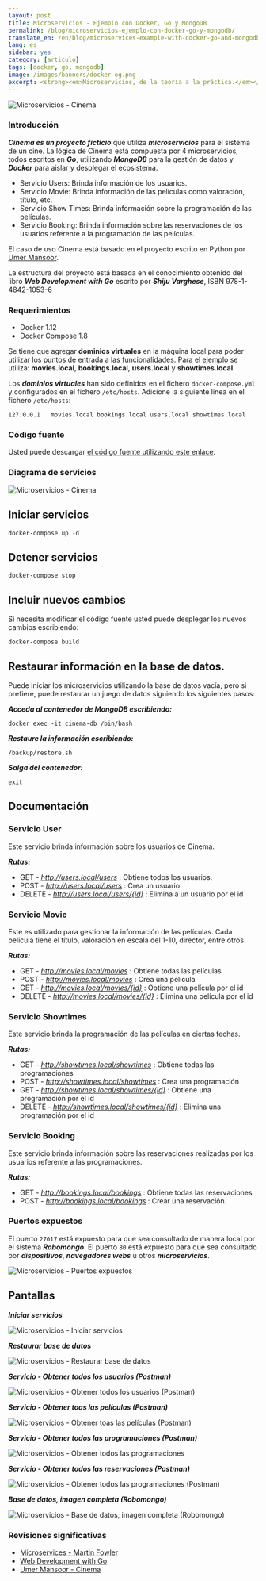 ```yaml
---
layout: post
title: Microservicios - Ejemplo con Docker, Go y MongoDB
permalink: /blog/microservicios-ejemplo-con-docker-go-y-mongodb/
translate_en: /en/blog/microservices-example-with-docker-go-and-mongodb/
lang: es
sidebar: yes
category: [articulo]
tags: [docker, go, mongodb]
image: /images/banners/docker-og.png
excerpt: <strong><em>Microservicios, de la teoría a la práctica.</em></strong> Cinema es un <strong><em>proyecto ficticio</em></strong> escrito en <strong><em>Go</em></strong>, desplegado con <strong><em>Docker</em></strong> y utilizando <strong><em>MongoDB</em></strong> para almacenar la información.
---
```

<img src="{{ site.baseurl }}/images/banners/microservices-docker.png" title="Microservicios - Cinema" name="Microservicios - Cinema" />

### Introducción

**_Cinema es un proyecto ficticio_** que utiliza **_microservicios_** para el sistema de un cine. La lógica de Cinema está compuesta por 4 microservicios, todos escritos en **_Go_**, utilizando **_MongoDB_** para la gestión de datos y **_Docker_** para aislar y desplegar el ecosistema.

 * Servicio Users: Brinda información de los usuarios.
 * Servicio Movie: Brinda información de las películas como valoración, título, etc.
 * Servicio Show Times: Brinda información sobre la programación de las películas.
 * Servicio Booking: Brinda información sobre las reservaciones de los usuarios referente a la programación de las películas.

El caso de uso Cinema está basado en el proyecto escrito en Python por [Umer Mansoor](https://github.com/umermansoor/microservices).

La estructura del proyecto está basada en el conocimiento obtenido del libro **_Web Development with Go_** escrito por **_Shiju Varghese_**, ISBN 978-1-4842-1053-6

### Requerimientos

* Docker 1.12
* Docker Compose 1.8

Se tiene que agregar **dominios virtuales** en la máquina local para poder utilizar los puntos de entrada a las funcionalidades. Para el ejemplo se utiliza: **movies.local**, **bookings.local**, **users.local** y **showtimes.local**.

Los **_dominios virtuales_** han sido definidos en el fichero `docker-compose.yml` y configurados en el fichero `/etc/hosts`. Adicione la siguiente línea en el fichero `/etc/hosts`:

```
127.0.0.1   movies.local bookings.local users.local showtimes.local
```


### Código fuente

Usted puede descargar <a href="https://github.com/mmorejon/microservices-docker-go-mongodb" target="_blank"> el código fuente utilizando este enlace</a>.

### Diagrama de servicios

<img src="{{ site.baseurl }}/images/microservices-cinema/diagrama-despliegue.png" title="Microservicios - Cinema" name="Microservicios - Cinema" />

## Iniciar servicios

```
docker-compose up -d
```

## Detener servicios

```
docker-compose stop
```

## Incluir nuevos cambios

Si necesita modificar el código fuente usted puede desplegar los nuevos cambios escribiendo:

```
docker-compose build
```

## Restaurar información en la base de datos.

Puede iniciar los microservicios utilizando la base de datos vacía, pero si prefiere, puede restaurar un juego de datos siguiendo los siguientes pasos:

**_Acceda al contenedor de MongoDB escribiendo:_**

```
docker exec -it cinema-db /bin/bash
```

**_Restaure la información escribiendo:_**

```
/backup/restore.sh
```

**_Salga del contenedor:_**

```
exit
```


## Documentación

### Servicio User

Este servicio brinda información sobre los usuarios de Cinema.

**_Rutas:_**

* GET - _http://users.local/users_ : Obtiene todos los usuarios.
* POST - _http://users.local/users_ : Crea un usuario
* DELETE - _http://users.local/users/{id}_ : Elimina a un usuario por el id

### Servicio Movie

Este es utilizado para gestionar la información de las películas. Cada película tiene el título, valoración en escala del 1-10, director, entre otros.

**_Rutas:_**

* GET - _http://movies.local/movies_ : Obtiene todas las películas
* POST - _http://movies.local/movies_ : Crea una película
* GET - _http://movies.local/movies/{id}_ : Obtiene una película por el id
* DELETE - _http://movies.local/movies/{id}_ : Elimina una película por el id

### Servicio Showtimes

Este servicio brinda la programación de las películas en ciertas fechas.

**_Rutas:_**

* GET - _http://showtimes.local/showtimes_ : Obtiene todas las programaciones
* POST - _http://showtimes.local/showtimes_ : Crea una programación
* GET - _http://showtimes.local/showtimes/{id}_ : Obtiene una programación por el id
* DELETE - _http://showtimes.local/showtimes/{id}_ : Elimina una programación por el id

### Servicio Booking

Este servicio brinda información sobre las reservaciones realizadas por los usuarios referente a las programaciones.

**_Rutas:_**

* GET - _http://bookings.local/bookings_ : Obtiene todas las reservaciones
* POST - _http://bookings.local/bookings_ : Crear una reservación.

### Puertos expuestos

El puerto `27017` está expuesto para que sea consultado de manera local por el sistema **_Robomongo_**. El puerto `80` está expuesto para que sea consultado por **_dispositivos_**, **_navegadores webs_** u otros **_microservicios_**.

<img src="{{ site.baseurl }}/images/microservices-cinema/exposed-ports.png" title="Microservicios - Puertos expuestos" name="Microservicios - Puertos expuestos" />


## Pantallas

**_Iniciar servicios_**

<img src="{{ site.baseurl }}/images/microservices-cinema/starting-services.png" title="Microservicios - Iniciar servicios" name="Microservicios - Iniciar servicios" />

**_Restaurar base de datos_**

<img src="{{ site.baseurl }}/images/microservices-cinema/restoring-database-information.png" title="Microservicios - Restaurar base de datos" name="Microservicios - Restaurar base de datos" />

**_Servicio - Obtener todos los usuarios (Postman)_**

<img src="{{ site.baseurl }}/images/microservices-cinema/get-all-users.png" title="Microservicios - Obtener todos los usuarios (Postman)" name="Microservicios - Obtener todos los usuarios (Postman)" />

**_Servicio - Obtener toas las películas (Postman)_**

<img src="{{ site.baseurl }}/images/microservices-cinema/get-all-movies.png" title="Microservicios - Obtener toas las películas (Postman)" name="Microservicios - Obtener toas las películas (Postman)" />

**_Servicio - Obtener todos las programaciones (Postman)_**

<img src="{{ site.baseurl }}/images/microservices-cinema/get-all-showtimes.png" title="Microservicios - Obtener todos las programaciones" name="Microservicios - Obtener todos las programaciones" />

**_Servicio - Obtener todos las reservaciones (Postman)_**

<img src="{{ site.baseurl }}/images/microservices-cinema/get-all-bookings.png" title="Microservicios - Obtener todos las programaciones (Postman)" name="Microservicios - Obtener todos las programaciones (Postman)" />

**_Base de datos, imagen completa (Robomongo)_**

<img src="{{ site.baseurl }}/images/microservices-cinema/database-big-picture.png" title="Microservicios - Base de datos, imagen completa (Robomongo)" name="Microservicios - Base de datos, imagen completa (Robomongo)" />

### Revisiones significativas

* [Microservices - Martin Fowler](http://martinfowler.com/articles/microservices.html)
* [Web Development with Go](http://www.apress.com/9781484210536)
* [Umer Mansoor - Cinema](https://github.com/umermansoor/microservices)
